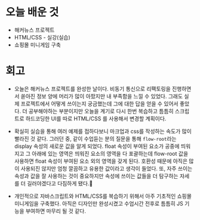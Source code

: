 # 오늘 배운 것

* 해커뉴스 프로젝트
* HTML/CSS - 실강(실습)
* 쇼핑몰 미니게임 구축

# 회고

* 오늘은 해커뉴스 프로젝트를 완성한 날이다. 비동기 통신으로 리팩토링을 진행하면서 쏟아진 정보 양에 머리가 많이 아팠지만 내 부족함을 느낄 수 있었다. 그래도 실제 프로젝트에서 
어떻게 쓰이는지 궁금했는데 그에 대한 답을 얻을 수 있어서 좋았다. 더 공부해야하는 부분이지만 오늘을 계기로 다시 한번 복습하고 틈틈히 스크립트로 하드코딩한 UI를 따로 HTML/CSS 를 사용해서 변경할 계획이다.

* 확실히 실습을 통해 여러 예제를 접하다보니 마크업과 css를 작성하는 속도가 많이 빨라진 것 같다. 그러던 중, 같이 수업듣는 분의 질문을 통해 `flow-root`라는 display 속성의 새로운 값을 알게 되었다.
float 속성이 부여된 요소가 공중에 띄워지고 그 아래에 있는 영역은 띄워진 요소의 영역을 다 포괄하는데 flow-root 값을 사용하면 float 속성이 부여된 요소 외의 영역을 갖게 된다.
호환성 때문에 아직은 많이 사용되진 않지만 엄청 깔끔하고 유용한 값이라고 
생각이 들었다. 또, 자주 쓰이는 속성과 값을 잘 사용하는 것이 중요하지만 속성에 쓰이는 값들을 더 탐구하는 자세를 더 길러야겠다고 다짐하게 됐다.🤔

* 개인적으로 자바스크립트와 HTML/CSS를 복습하기 위해서 아주 기초적인 쇼핑몰 미니게임을 구축했다. 아직은 디자인만 완성시켰고 수업시간 전후로 틈틈히 JS 기능을 부여하면 마무리 될 것 같다.
